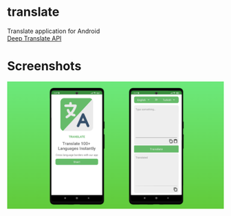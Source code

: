 # translate
Translate application for Android <br/>
[Deep Translate API](https://rapidapi.com/gatzuma/api/deep-translate1)

# Screenshots
[![img](https://raw.githubusercontent.com/serhat-demir/translate/main/app/src/main/res/drawable/screenshots.png "img")](https://raw.githubusercontent.com/serhat-demir/translate/main/app/src/main/res/drawable/screenshots.png "img")
